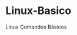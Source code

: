 # Linux-Basico
Linux Comandos Básicos

<a href="https://github.com/amgauna/Linux-Basico/linux-comandos-basicos.jpg"></a>


